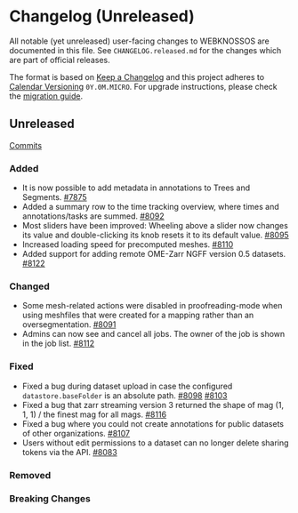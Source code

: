 # Changelog (Unreleased)

All notable (yet unreleased) user-facing changes to WEBKNOSSOS are documented in this file.
See `CHANGELOG.released.md` for the changes which are part of official releases.

The format is based on [Keep a Changelog](http://keepachangelog.com/en/1.0.0/)
and this project adheres to [Calendar Versioning](http://calver.org/) `0Y.0M.MICRO`.
For upgrade instructions, please check the [migration guide](MIGRATIONS.released.md).

## Unreleased
[Commits](https://github.com/scalableminds/webknossos/compare/24.10.0...HEAD)

### Added
- It is now possible to add metadata in annotations to Trees and Segments. [#7875](https://github.com/scalableminds/webknossos/pull/7875)
- Added a summary row to the time tracking overview, where times and annotations/tasks are summed. [#8092](https://github.com/scalableminds/webknossos/pull/8092)
- Most sliders have been improved: Wheeling above a slider now changes its value and double-clicking its knob resets it to its default value. [#8095](https://github.com/scalableminds/webknossos/pull/8095)
- Increased loading speed for precomputed meshes. [#8110](https://github.com/scalableminds/webknossos/pull/8110)
- Added support for adding remote OME-Zarr NGFF version 0.5 datasets. [#8122](https://github.com/scalableminds/webknossos/pull/8122)

### Changed
- Some mesh-related actions were disabled in proofreading-mode when using meshfiles that were created for a mapping rather than an oversegmentation. [#8091](https://github.com/scalableminds/webknossos/pull/8091)
- Admins can now see and cancel all jobs. The owner of the job is shown in the job list. [#8112](https://github.com/scalableminds/webknossos/pull/8112)

### Fixed
- Fixed a bug during dataset upload in case the configured `datastore.baseFolder` is an absolute path. [#8098](https://github.com/scalableminds/webknossos/pull/8098) [#8103](https://github.com/scalableminds/webknossos/pull/8103)
- Fixed a bug that zarr streaming version 3 returned the shape of mag (1, 1, 1) / the finest mag for all mags. [#8116](https://github.com/scalableminds/webknossos/pull/8116)
- Fixed a bug where you could not create annotations for public datasets of other organizations. [#8107](https://github.com/scalableminds/webknossos/pull/8107)
- Users without edit permissions to a dataset can no longer delete sharing tokens via the API. [#8083](https://github.com/scalableminds/webknossos/issues/8083)

### Removed

### Breaking Changes
